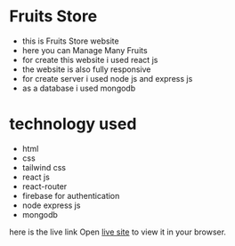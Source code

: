 # Fruits Store

* this is Fruits Store website
* here you can Manage Many Fruits 
* for create this website i used react js
* the website is also fully responsive
* for create server  i used node js and express js
* as a database i used mongodb

# technology used
* html
* css
* tailwind css
* react js
* react-router
* firebase for authentication
* node express js
* mongodb


 here is the live link
Open [live site](https://gellary-station.web.app/) to view it in your browser.